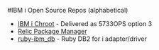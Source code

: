 #IBM i Open Source Repos (alphabetical)
- [IBM i Chroot](https://bitbucket.org/litmis/ibmichroot) - Delivered as 5733OPS option 3
- [Relic Package Manager](https://github.com/Club-Seiden/RelicPackageManager)
- [ruby-ibm_db](https://bitbucket.org/litmis/ruby-ibm_db) - Ruby DB2 for i adapter/driver